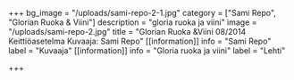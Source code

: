 +++
bg_image = "/uploads/sami-repo-2-1.jpg"
category = ["Sami Repo", "Glorian Ruoka & Viini"]
description = "gloria ruoka ja viini"
image = "/uploads/sami-repo-2.jpg"
title = "Glorian Ruoka &Viini 08/2014 Keittiöasetelma Kuvaaja: Sami Repo"
[[information]]
info = "Sami Repo"
label = "Kuvaaja"
[[information]]
info = "Gloria ruoka ja viini"
label = "Lehti"

+++
